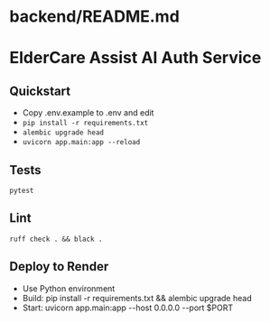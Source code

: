 # backend/README.md
# ElderCare Assist AI Auth Service

## Quickstart
- Copy .env.example to .env and edit
- `pip install -r requirements.txt`
- `alembic upgrade head`
- `uvicorn app.main:app --reload`

## Tests
`pytest`

## Lint
`ruff check . && black .`

## Deploy to Render
- Use Python environment
- Build: pip install -r requirements.txt && alembic upgrade head
- Start: uvicorn app.main:app --host 0.0.0.0 --port $PORT
